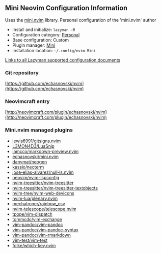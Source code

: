 ## Mini Neovim Configuration Information

Uses the [mini.nvim](https://github.com/echasnovski/mini.nvim) library. Personal configuration of the 'mini.nvim' author

- Install and initialize: `lazyman -M`
- Configuration category: [Personal](https://github.com/doctorfree/nvim-lazyman#personal-configurations)
- Base configuration:     Custom
- Plugin manager:         [Mini](https://github.com/echasnovski/mini.nvim)
- Installation location:  `~/.config/nvim-Mini`

[Links to all Lazyman supported configuration documents](https://github.com/doctorfree/nvim-lazyman/wiki/infodocs)

### Git repository

[https://github.com/echasnovski/nvim](https://github.com/echasnovski/nvim)

### Neovimcraft entry

[http://neovimcraft.com/plugin/echasnovski/nvim](http://neovimcraft.com/plugin/echasnovski/nvim)

### Mini.nvim managed plugins

- [lewis6991/gitsigns.nvim](https://github.com/lewis6991/gitsigns.nvim)
- [L3MON4D3/LuaSnip](https://github.com/L3MON4D3/LuaSnip)
- [iamcco/markdown-preview.nvim](https://github.com/iamcco/markdown-preview.nvim)
- [echasnovski/mini.nvim](https://github.com/echasnovski/mini.nvim)
- [danymat/neogen](https://github.com/danymat/neogen.git)
- [kassio/neoterm](https://github.com/kassio/neoterm)
- [jose-elias-alvarez/null-ls.nvim](https://github.com/jose-elias-alvarez/null-ls.nvim)
- [neovim/nvim-lspconfig](https://github.com/neovim/nvim-lspconfig)
- [nvim-treesitter/nvim-treesitter](https://github.com/nvim-treesitter/nvim-treesitter)
- [nvim-treesitter/nvim-treesitter-textobjects](https://github.com/nvim-treesitter/nvim-treesitter-textobjects)
- [nvim-tree/nvim-web-devicons](https://github.com/nvim-tree/nvim-web-devicons)
- [nvim-lua/plenary.nvim](https://github.com/nvim-lua/plenary.nvim)
- [mechatroner/rainbow_csv](https://github.com/mechatroner/rainbow_csv)
- [nvim-telescope/telescope.nvim](https://github.com/nvim-telescope/telescope.nvim.git)
- [tpope/vim-dispatch](https://github.com/tpope/vim-dispatch)
- [tommcdo/vim-exchange](https://github.com/tommcdo/vim-exchange)
- [vim-pandoc/vim-pandoc](https://github.com/vim-pandoc/vim-pandoc)
- [vim-pandoc/vim-pandoc-syntax](https://github.com/vim-pandoc/vim-pandoc-syntax)
- [vim-pandoc/vim-rmarkdown](https://github.com/vim-pandoc/vim-rmarkdown)
- [vim-test/vim-test](https://github.com/vim-test/vim-test)
- [folke/which-key.nvim](https://github.com/folke/which-key.nvim)
